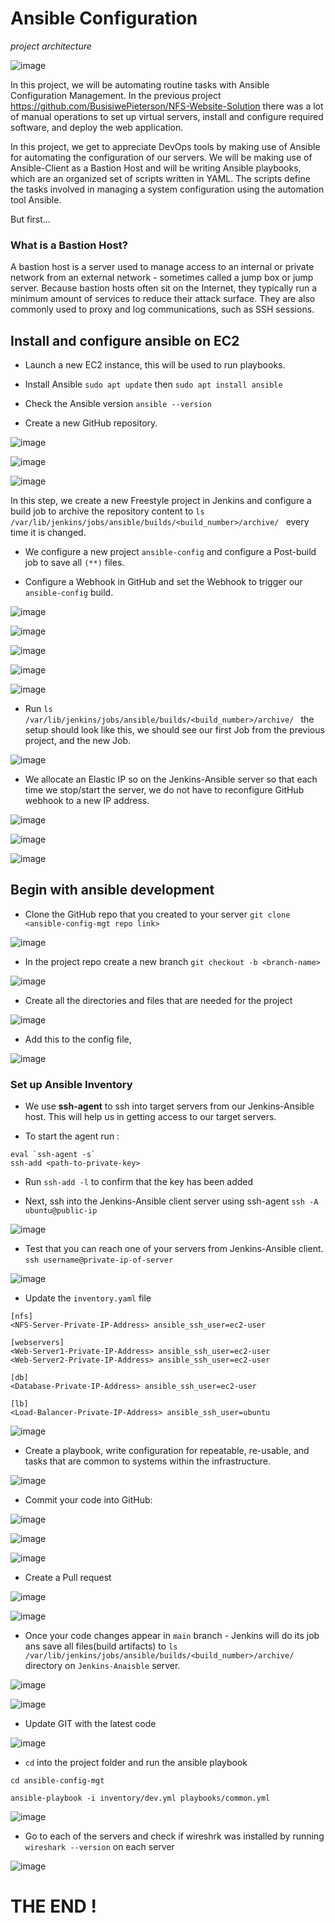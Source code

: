 # Ansible Configuration 

*project architecture*

![image](images/ARCHITECTURE.png)

In this project, we will be automating routine tasks with Ansible Configuration Management. In the previous project https://github.com/BusisiwePieterson/NFS-Website-Solution there was a lot of manual operations to set up virtual servers, install and configure required software, and deploy the web application. 

In this project, we get to appreciate DevOps tools by making use of Ansible for automating the configuration of our servers. We will be making use of Ansible-Client as a Bastion Host and will be writing Ansible playbooks, which are an organized set of scripts written in YAML. The scripts define the tasks involved in managing a system configuration using the automation tool Ansible.

But first...

### What is a Bastion Host?

A bastion host is a server used to manage access to an internal or private network from an external network - sometimes called a jump box or jump server. Because bastion hosts often sit on the Internet, they typically run a minimum amount of services to reduce their attack surface. They are also commonly used to proxy and log communications, such as SSH sessions.


## Install and configure ansible on EC2

- Launch a new EC2 instance, this will be used to run playbooks.

- Install Ansible `sudo apt update` then `sudo apt install ansible`

- Check the Ansible version `ansible --version`

- Create a new GitHub repository.

![image](images/Screenshot_1.png)

![image](images/Screenshot_3.png)


![image](images/Screenshot_2.png)

In this step, we create a new Freestyle project in Jenkins and configure a build job to archive the repository content to `ls /var/lib/jenkins/jobs/ansible/builds/<build_number>/archive/
` every time it is changed.



- We configure a new project `ansible-config` and configure a Post-build job to save all `(**)` files.

- Configure a Webhook in GitHub and set the Webhook to trigger our `ansible-config` build.


![image](images/Screenshot_4.png)

![image](images/Screenshot_5.png)

![image](images/Screenshot_6.png)

![image](images/Screenshot_7.png)

![image](images/Screenshot_8.png)

- Run `ls /var/lib/jenkins/jobs/ansible/builds/<build_number>/archive/
` the setup should look like this, we should see our first Job from the previous project, and the new Job.

![image](images/Screenshot_10.png)

- We allocate an Elastic IP so on the Jenkins-Ansible server so that each time we stop/start the server, we do not have to reconfigure GitHub webhook to a new IP address.

![image](images/Screenshot_11.png)

![image](images/Screenshot_12.png)


![image](images/Screenshot_13.png)

## Begin with ansible development

- Clone the GitHub repo that you created to your server `git clone <ansible-config-mgt repo link>
`

![image](images/Screenshot_14.png)

- In the project repo create a new branch `git checkout -b <branch-name>`

![image](images/Screenshot_15.png)

- Create all the directories and files that are needed for the project

![image](images/Screenshot_16.png)

- Add this to the config file, 

![image](images/Screenshot_32.png)

### Set up Ansible Inventory

- We use **ssh-agent** to ssh into target servers from our Jenkins-Ansible host. This will help us in getting access to our target servers. 

- To start the agent run :
```
eval `ssh-agent -s`
ssh-add <path-to-private-key>

```

- Run `ssh-add -l` to confirm that the key has been added

- Next, ssh into the Jenkins-Ansible client server using ssh-agent `ssh -A ubuntu@public-ip`

![image](images/Screenshot_17.png)

- Test that you can reach one of your servers from Jenkins-Ansible client. `ssh username@private-ip-of-server`

![image](images/Screenshot_19.png)

- Update the `inventory.yaml` file 
```
[nfs]
<NFS-Server-Private-IP-Address> ansible_ssh_user=ec2-user

[webservers]
<Web-Server1-Private-IP-Address> ansible_ssh_user=ec2-user
<Web-Server2-Private-IP-Address> ansible_ssh_user=ec2-user

[db]
<Database-Private-IP-Address> ansible_ssh_user=ec2-user 

[lb]
<Load-Balancer-Private-IP-Address> ansible_ssh_user=ubuntu

```

![image](images/Screenshot_20.png)

- Create a playbook, write configuration for repeatable, re-usable, and tasks that are common to systems within the infrastructure.


![image](images/Screenshot_21.png)

- Commit your code into GitHub:


![image](images/Screenshot_22.png)


![image](images/Screenshot_23.png)


![image](images/Screenshot_24.png)

- Create a Pull request


![image](images/Screenshot_25.png)


![image](images/Screenshot_26.png)

- Once your code changes appear in `main` branch - Jenkins will do its job ans save all files(build artifacts) to `ls /var/lib/jenkins/jobs/ansible/builds/<build_number>/archive/` directory on `Jenkins-Anaisble` server.

![image](images/Screenshot_27.png)

![image](images/Screenshot_28.png)

- Update GIT with the latest code


![image](images/Screenshot_29.png)

- `cd` into the project folder and run the ansible playbook 

```
cd ansible-config-mgt

ansible-playbook -i inventory/dev.yml playbooks/common.yml

```

![image](images/Screenshot_31.png)

- Go to each of the servers and check if wireshrk was installed by running `wireshark --version` on each server

![image](images/Screenshot_33.png)

# THE END !




